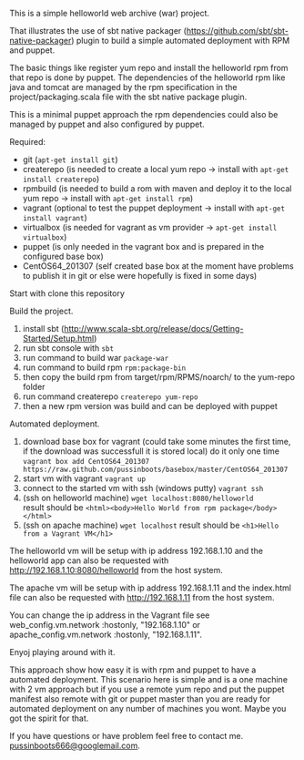 This is a simple helloworld web archive (war) project.

That illustrates the use of sbt native packager (https://github.com/sbt/sbt-native-packager) 
plugin to build a simple automated deployment with RPM and puppet.

The basic things like register yum repo and install the helloworld rpm
from that repo is done by puppet. The dependencies of the helloworld rpm
like java and tomcat are managed by the rpm specification in the project/packaging.scala
file with the sbt native package plugin. 

This is a minimal puppet approach the rpm dependencies could also be managed
by puppet and also configured by puppet.

Required:
 - git (`apt-get install git`)
 - createrepo (is needed to create a local yum repo -> install with `apt-get install createrepo`)
 - rpmbuild (is needed to build a rom with maven and deploy it to the local yum repo -> install with `apt-get install rpm`)
 - vagrant (optional to test the puppet deployment -> install with `apt-get install vagrant`)
 - virtualbox (is needed for vagrant as vm provider -> `apt-get install virtualbox`) 
 - puppet (is only needed in the vagrant box and is prepared in the configured base box)
 - CentOS64_201307 (self created base box at the moment have problems to publish it in git or else were hopefully is fixed in some days)

Start with clone this repository

Build the project.

1) install sbt (http://www.scala-sbt.org/release/docs/Getting-Started/Setup.html) <br />
2) run sbt console with
   `sbt` <br />
3) run command to build war
   `package-war` <br />
4) run command to build rpm
   `rpm:package-bin` <br />
5) then copy the build rpm from target/rpm/RPMS/noarch/ to the yum-repo folder <br />
6) run command createrepo
   `createrepo yum-repo` <br />
7) then a new rpm version was build and can be deployed with puppet <br />

Automated deployment.

1) download base box for vagrant (could take some minutes the first time, if the download was 
   successfull it is stored local) do it only one time
   `vagrant box add CentOS64_201307 https://raw.github.com/pussinboots/basebox/master/CentOS64_201307` <br />
2) start vm with vagrant 
   `vagrant up` <br />
3) connect to the started vm with ssh (windows putty)
   `vagrant ssh` <br />
4) (ssh on helloworld machine)
   `wget localhost:8080/helloworld` <br />
   result should be
   `<html><body>Hello World from rpm package</body></html>` <br />
5) (ssh on apache machine)
   `wget localhost`
   result should be
   `<h1>Hello from a Vagrant VM</h1>` <br />
   

The helloworld vm will be setup with ip address 192.168.1.10 and the helloworld app can also be
requested with http://192.168.1.10:8080/helloworld from the host system.

The apache vm will be setup with ip address 192.168.1.11 and the index.html file can also be
requested with http://192.168.1.11 from the host system.

You can change the ip address in the Vagrant file see web_config.vm.network :hostonly, "192.168.1.10" or
apache_config.vm.network :hostonly, "192.168.1.11".

Enyoj playing around with it.

This approach show how easy it is with rpm and puppet to have a automated deployment. This scenario
here is simple and is a one machine with 2 vm approach but if you use a remote yum repo and put the
puppet manifest also remote with git or puppet master than you are ready for automated deployment on 
any number of machines you wont. Maybe you got the spirit for that.

If you have questions or have problem feel free to contact me.
pussinboots666@googlemail.com.


